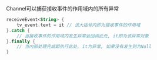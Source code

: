 Channel可以捕获接收事件的作用域内的所有异常

```kotlin
receiveEvent<String> {
    tv_event.text = it // 该大括号内即为接收事件的作用域
}.catch {
    // 当接收事件的作用域内发生异常会回调此处, it即为该异常对象
}.finally {
    // 当内部处理完成即执行此处, it为异常, 如果没有发生则为Null
}
```